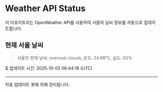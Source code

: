 
# Weather API Status

이 리포지토리는 OpenWeather API를 사용하여 서울의 날씨 정보를 자동으로 업데이트합니다.

## 현재 서울 날씨
> 서울의 현재 날씨: overcast clouds, 온도: 24.98°C, 습도: 50%

⏳ 업데이트 시간: 2025-10-02 06:44:16 (UTC)

---
자동 업데이트 봇에 의해 관리됩니다.
